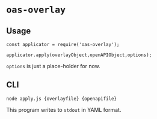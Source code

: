 # `oas-overlay`

## Usage

```
const applicator = require('oas-overlay');

applicator.apply(overlayObject,openAPIObject,options);
```

`options` is just a place-holder for now.

## CLI

`node apply.js {overlayfile} {openapifile}`

This program writes to `stdout` in YAML format.
